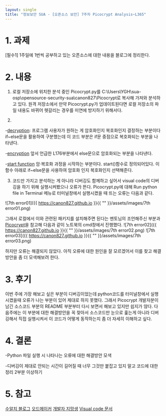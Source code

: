 ```yaml
---
layout: single
title: "정보보안 SUA - [오픈소스 보안] 7주차 Picocrypt Analysis~L365"
---
```


# 1. 과제

[필수1] 1주일에 1번씩 공부하고 있는 오픈소스에 대한 내용을 블로그에 정리한다.

# 2. 내용

1. 로컬 저장소에 위치한 분석 중인 Picocrypt.py를 C:\Users\YGH\sua-osp\opensource-security-sua\canon827\Picocrypt로 복사해 가져와 분석하고 있다. 원격 저장소에서 만약 Picocrypt.py가 업데이트된다면 로컬 저장소의 파일 내용도 바뀌어 헷갈리는 경우를 미연에 방지하기 위해서다.

2. 
-[decryption](https://github.com/henrychoi7/opensource-security-sua/blob/5a67f7e005847ce45b706427668ad9a57701ba6b/canon827/Picocrypt/Picocrypt.py#L176): 프로그램 사용자가 원하는 게 암호화인지 복호화인지 결정하는 부분이다 if~else문을 활용하여 구분했는데 이 코드 부분은 if문 중점으로 복호화되는 부분을 나타낸다.

-[encryption](https://github.com/henrychoi7/opensource-security-sua/blob/5a67f7e005847ce45b706427668ad9a57701ba6b/canon827/Picocrypt/Picocrypt.py#L216)
앞서 언급한 L176부분에서 else문으로 암호화되는 부분을 나타낸다.

-[start function](https://github.com/henrychoi7/opensource-security-sua/blob/5a67f7e005847ce45b706427668ad9a57701ba6b/canon827/Picocrypt/Picocrypt.py#L365)
암·복호화 과정을 시작하는 부분이다. start()함수로 정의되어있다. 이 함수 아래로 if~else문을 사용하여 암호화 인지 복호화인지 선택해준다.

3. 코드만 가지고 분석하는 게 아니라 디버깅도 함께하고 싶어서 visual code의 디버깅을 하기 위해 실행시켜봤으나 오류가 뜬다.
Picocrypt.py에 대해 Run python file in Terminal 메뉴로 터미널창에서 실행시켰을 때 뜨는 오류는 다음과 같다.

![7th error01]({{ https://canon827.github.io }}{{ "" }}/assets/images/7th error01.png)

그래서 로컬에서 이와 관련된 패키지를 설치해주면 된다는 멘토님의 조언해주신 부분과 [Picocrypt](https://github.com/canon827/Picocrypt/blob/main/src/README.md)을 참고해 다음과 같이 노트북의 cmd창에서 진행했다.
![7th error02]({{ https://canon827.github.io }}{{ "" }}/assets/images/7th error02.png)
![7th error03]({{ https://canon827.github.io }}{{ "" }}/assets/images/7th error03.png)

하지만 오류는 해결되지 않았다. 아직 오류에 대한 원인을 잘 모르겠어서 이를 찾고 해결방안을 좀 더 모색해보려 한다.

# 3. 후기

이번 주에 가장 해보고 싶은 부분이 디버깅이었는데 python코드를 터미널창에서 실행시켰을때 오류가 나는 부분이 있어 제대로 하지 못했다. 그래서 Picocrypt 개발자분이 남긴 소스코드 부분의 README 부분부터 다시 보면서 해보고 있지만 쉽지가 않다. 다음주에는 이 부분에 대한 해결방안을 꼭 찾아서 소스코드만 눈으로 훑는게 아니라 디버깅해서 직접 실행시켜서 이 코드가 어떻게 동작하는지 좀 더 자세히 이해하고 싶다. 

# 4. 결론

-Python 파일 실행 시 나타나는 오류에 대한 해결방안 모색

-디버깅이 제대로 안되는 시간이 길어질 때 너무 그것만 붙잡고 있지 말고 코드에 대한 정리 2부분 이상하기

# 5. 참고
[수알치 블로그](https://blog.daum.net/sualchi/13720396)
[오드메이커](https://oddmaker.tistory.com/6)
[개발자 지망생](https://blockdmask.tistory.com/440)
[Visual code 문서](https://code.visualstudio.com/docs/python/debugging)
